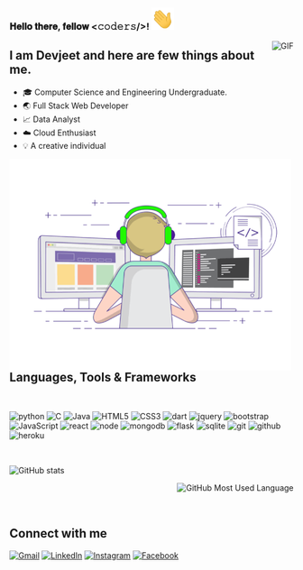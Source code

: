 ### 𝐇𝐞𝐥𝐥𝐨 𝐭𝐡𝐞𝐫𝐞, 𝐟𝐞𝐥𝐥𝐨𝐰 <𝚌𝚘𝚍𝚎𝚛𝚜/>! <img src="https://github.com/ABSphreak/ABSphreak/blob/master/gifs/Hi.gif" width="40px">
<img align="right" alt="GIF" height="160px" src="https://media.giphy.com/media/du3J3cXyzhj75IOgvA/giphy.gif" />

## I am Devjeet and here are few things about me.

- 🎓 Computer Science and Engineering Undergraduate.
- 🌏 Full Stack Web Developer
- 📈 Data Analyst
- ☁️ Cloud Enthusiast
- 💡 A creative individual

<img align="left" alt="GIF" src="https://raw.githubusercontent.com/devSouvik/devSouvik/master/gif3.gif" width="500"/>

<br><br>
## Languages, Tools & Frameworks
<br>

![python](https://img.shields.io/badge/-python-grey?style=for-the-badge&logo=python&logoColor=white&labelColor=yellow)
![C](https://img.shields.io/badge/-c-grey?style=for-the-badge&logo=c&logoColor=white&labelColor=blue)
![Java](https://img.shields.io/badge/-java-grey?style=for-the-badge&logo=java&logoColor=white&labelColor=red)
![HTML5](https://img.shields.io/badge/html%205-grey?style=for-the-badge&logo=html5&logoColor=white&labelColor=orange)
![CSS3](https://img.shields.io/badge/css%203-grey?style=for-the-badge&logo=css3&logoColor=white&labelColor=skyblue)
![dart](https://img.shields.io/badge/-dart-grey?style=for-the-badge&logo=dart&logoColor=white&labelColor=3457D5)
![jquery](https://img.shields.io/badge/-jquery-grey?style=for-the-badge&logo=jquery&logoColor=white&labelColor=blue)
![bootstrap](https://img.shields.io/badge/-bootstrap-grey?style=for-the-badge&logo=bootstrap&logoColor=white&labelColor=8E2DE2)
![JavaScript](https://img.shields.io/badge/-JavaScript-grey?style=for-the-badge&logo=javascript&logoColor=white&labelColor=yellow)
![react](https://img.shields.io/badge/-react-grey?style=for-the-badge&logo=react&logoColor=white&labelColor=blue)
![node](https://img.shields.io/badge/-node-grey?style=for-the-badge&logo=node.js&logoColor=white&labelColor=green)
![mongodb](https://img.shields.io/badge/-mongodb-grey?style=for-the-badge&logo=mongodb&logoColor=white&labelColor=darkgreen)
![flask](https://img.shields.io/badge/-flask-grey?style=for-the-badge&logo=flask&logoColor=white&labelColor=696969)
![sqlite](https://img.shields.io/badge/-sqlite-grey?style=for-the-badge&logo=sqlite&logoColor=white&labelColor=lightblue)
![git](https://img.shields.io/badge/-git-grey?style=for-the-badge&logo=git&logoColor=white&labelColor=orange)
![github](https://img.shields.io/badge/-github-grey?style=for-the-badge&logo=github&logoColor=white&labelColor=black)
![heroku](https://img.shields.io/badge/-heroku-grey?style=for-the-badge&logo=heroku&logoColor=white&labelColor=8E2DE2)

<br>

<div align="left">
  
![GitHub stats](https://github-readme-stats.vercel.app/api?username=devjeetroy98&show_icons=true&hide_border=true)

</div>
<div align="right">

![GitHub Most Used Language](https://github-readme-stats.vercel.app/api/top-langs/?username=devjeetroy98&theme=normal&hide=glsl&show_icons=true&hide_border=true)
</div>

<br>
<h2>Connect with me</h2>

[![Gmail](https://img.shields.io/badge/-GMAIL-D14836?style=for-the-badge&logo=gmail&logoColor=white)](mailto:devjeetroy.dr@gmail.com)
[![LinkedIn](https://img.shields.io/badge/-LINKEDIN-007FFF?style=for-the-badge&logo=linkedin&logoColor=white)](https://www.linkedin.com/in/devjeetroy98/)
[![Instagram](https://img.shields.io/badge/-INSTAGRAM-ff90d8?style=for-the-badge&logo=instagram&logoColor=white)](https://www.instagram.com/incredible_drona/)
[![Facebook](https://img.shields.io/badge/-FACEBOOK-3457D5?style=for-the-badge&logo=facebook&logoColor=white)](https://www.facebook.com/devjeet.roy.9699)




